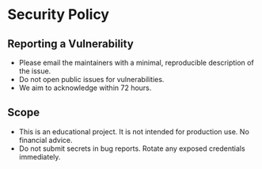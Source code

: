 # Security Policy

## Reporting a Vulnerability

- Please email the maintainers with a minimal, reproducible description of the issue.
- Do not open public issues for vulnerabilities.
- We aim to acknowledge within 72 hours.

## Scope

- This is an educational project. It is not intended for production use. No financial advice.
- Do not submit secrets in bug reports. Rotate any exposed credentials immediately.
